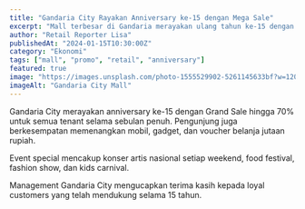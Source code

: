 ```yaml
---
title: "Gandaria City Rayakan Anniversary ke-15 dengan Mega Sale"
excerpt: "Mall terbesar di Gandaria merayakan ulang tahun ke-15 dengan berbagai promo menarik dan event spektakuler."
author: "Retail Reporter Lisa"
publishedAt: "2024-01-15T10:30:00Z"
category: "Ekonomi"
tags: ["mall", "promo", "retail", "anniversary"]
featured: true
image: "https://images.unsplash.com/photo-1555529902-5261145633bf?w=1200&h=675&fit=crop"
imageAlt: "Gandaria City Mall"
---
```


Gandaria City merayakan anniversary ke-15 dengan Grand Sale hingga 70% untuk semua tenant selama sebulan penuh. Pengunjung juga berkesempatan memenangkan mobil, gadget, dan voucher belanja jutaan rupiah.

Event special mencakup konser artis nasional setiap weekend, food festival, fashion show, dan kids carnival.

Management Gandaria City mengucapkan terima kasih kepada loyal customers yang telah mendukung selama 15 tahun.
